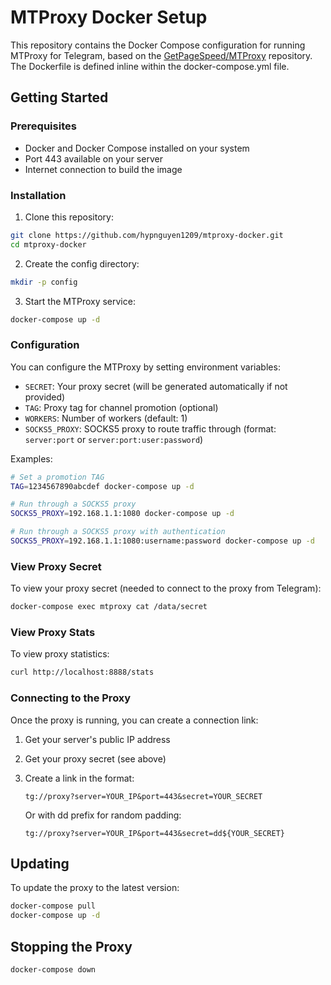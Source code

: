 # MTProxy Docker Setup

This repository contains the Docker Compose configuration for running MTProxy for Telegram, based on the [GetPageSpeed/MTProxy](https://github.com/GetPageSpeed/MTProxy) repository. The Dockerfile is defined inline within the docker-compose.yml file.

## Getting Started

### Prerequisites

- Docker and Docker Compose installed on your system
- Port 443 available on your server
- Internet connection to build the image

### Installation

1. Clone this repository:
```bash
git clone https://github.com/hypnguyen1209/mtproxy-docker.git
cd mtproxy-docker
```

2. Create the config directory:
```bash
mkdir -p config
```

3. Start the MTProxy service:
```bash
docker-compose up -d
```

### Configuration

You can configure the MTProxy by setting environment variables:

- `SECRET`: Your proxy secret (will be generated automatically if not provided)
- `TAG`: Proxy tag for channel promotion (optional)
- `WORKERS`: Number of workers (default: 1)
- `SOCKS5_PROXY`: SOCKS5 proxy to route traffic through (format: `server:port` or `server:port:user:password`)

Examples:
```bash
# Set a promotion TAG
TAG=1234567890abcdef docker-compose up -d

# Run through a SOCKS5 proxy
SOCKS5_PROXY=192.168.1.1:1080 docker-compose up -d

# Run through a SOCKS5 proxy with authentication
SOCKS5_PROXY=192.168.1.1:1080:username:password docker-compose up -d
```

### View Proxy Secret

To view your proxy secret (needed to connect to the proxy from Telegram):

```bash
docker-compose exec mtproxy cat /data/secret
```

### View Proxy Stats

To view proxy statistics:

```bash
curl http://localhost:8888/stats
```

### Connecting to the Proxy

Once the proxy is running, you can create a connection link:

1. Get your server's public IP address
2. Get your proxy secret (see above)
3. Create a link in the format:
   ```
   tg://proxy?server=YOUR_IP&port=443&secret=YOUR_SECRET
   ```
   
   Or with dd prefix for random padding:
   ```
   tg://proxy?server=YOUR_IP&port=443&secret=dd${YOUR_SECRET}
   ```

## Updating

To update the proxy to the latest version:

```bash
docker-compose pull
docker-compose up -d
```

## Stopping the Proxy

```bash
docker-compose down
```

